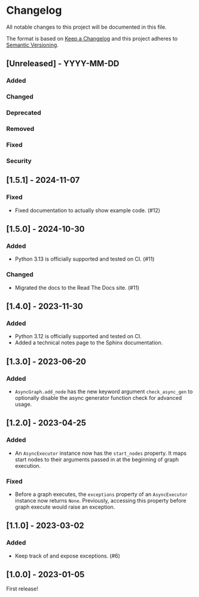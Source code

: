 # Changelog

All notable changes to this project will be documented in this file.

The format is based on [Keep a Changelog](http://keepachangelog.com/en/1.0.0/)
and this project adheres to [Semantic Versioning](http://semver.org/spec/v2.0.0.html).

## [Unreleased] - YYYY-MM-DD

### Added

### Changed

### Deprecated

### Removed

### Fixed

### Security

## [1.5.1] - 2024-11-07

### Fixed
- Fixed documentation to actually show example code. (#12)

## [1.5.0] - 2024-10-30

### Added
- Python 3.13 is officially supported and tested on CI. (#11)

### Changed
- Migrated the docs to the Read The Docs site. (#11)

## [1.4.0] - 2023-11-30

### Added
- Python 3.12 is officially supported and tested on CI.
- Added a technical notes page to the Sphinx documentation.

## [1.3.0] - 2023-06-20

### Added
- `AsyncGraph.add_node` has the new keyword argument `check_async_gen` 
  to optionally disable the async generator function check for advanced usage.

## [1.2.0] - 2023-04-25

### Added
- An `AsyncExecutor` instance now has the `start_nodes` property.
  It maps start nodes to their arguments passed in at the beginning of graph execution. 

### Fixed
- Before a graph executes, the `exceptions` property of an `AsyncExecutor` instance 
  now returns `None`. Previously, accessing this property before graph execute
  would raise an exception.

## [1.1.0] - 2023-03-02

### Added
- Keep track of and expose exceptions. (#6)

## [1.0.0] - 2023-01-05

First release!
